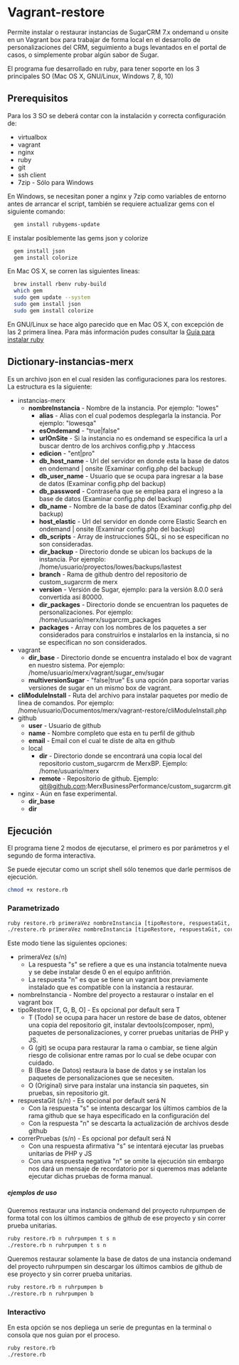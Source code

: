 # Vagrant-restore

Permite instalar o restaurar instancias de SugarCRM 7.x ondemand u onsite en un Vagrant box para trabajar de forma local
en el desarrollo de personalizaciones del CRM, seguimiento a bugs levantados en el portal de casos, o simplemente probar algún
sabor de Sugar.

El programa fue desarrollado en ruby, para tener soporte en los 3 principales SO (Mac OS X, GNU/Linux, Windows 7, 8, 10)

## Prerequisitos

Para los 3 SO se deberá contar con la instalación y correcta configuración de:
* virtualbox
* vagrant
* nginx
* ruby
* git
* ssh client
* 7zip - Sólo para Windows

En Windows, se necesitan poner a nginx y 7zip como variables de entorno antes de arrancar el script, también se requiere actualizar gems con el siguiente comando:

```sh
  gem install rubygems-update
```

E instalar posiblemente las gems json y colorize

```sh
  gem install json
  gem install colorize
```

En Mac OS X, se corren las siguientes lineas:

```sh
  brew install rbenv ruby-build
  which gem
  sudo gem update --system
  sudo gem install json
  sudo gem install colorize
```

En GNU/Linux se hace algo parecido que en Mac OS X, con excepción de las 2 primera línea. Para más información pudes consultar la [Guía para instalar ruby][21f64003]

  [21f64003]: https://gorails.com/setup "Instalar Ruby"

## Dictionary-instancias-merx

Es un archivo json en el cual residen las configuraciones para los restores. La estructura es la siguiente:
* instancias-merx
  * **nombreInstancia** - Nombre de la instancia. Por ejemplo: "lowes"
    * **alias** - Alias con el cual podemos desplegarla la instancia. Por ejemplo: "lowesqa"
    * **esOndemand** - "true|false"
    * **urlOnSite** - Si la instancia no es ondemand se especifica la url a buscar dentro de los archivos config.php y .htaccess
    * **edicion** - "ent|pro"
    * **db_host_name** - Url del servidor en donde esta la base de datos en ondemand | onsite (Examinar config.php del backup)
    * **db_user_name** - Usuario que se ocupa para ingresar a la base de datos (Examinar config.php del backup)
    * **db_password** - Contraseña que se emplea para el ingreso a la base de datos (Examinar config.php del backup)
    * **db_name** - Nombre de la base de datos (Examinar config.php del backup)
    * **host_elastic** - Url del servidor en donde corre Elastic Search en ondemand | onsite (Examinar config.php del backup)
    * **db_scripts** - Array de instrucciones SQL, si no se especifican no son consideradas.
    * **dir_backup** - Directorio donde se ubican los backups de la instancia. Por ejemplo: /home/usuario/proyectos/lowes/backups/lastest
    * **branch** - Rama de github dentro del repositorio de custom_sugarcrm de merx
    * **version** - Versión de Sugar, ejemplo: para la versión 8.0.0 será convertida así 80000.
    * **dir_packages** - Directorio donde se encuentran los paquetes de personalizaciones. Por ejemplo: /home/usuario/merx/sugarcrm_packages
    * **packages** - Array con los nombres de los paquetes a ser considerados para construirlos e instalarlos en la instancia, si no se especifican no son considerados.
* vagrant
  * **dir_base** - Directorio donde se encuentra instalado el box de vagrant en nuestro sistema. Por ejemplo: /home/usuario/merx/vagrant/sugar_env/sugar
  * **multiversionSugar** - "false|true" Es una opción para soportar varias versiones de sugar en un mismo box de vagrant.
* **cliModuleInstall** - Ruta del archivo para instalar paquetes por medio de linea de comandos. Por ejemplo: /home/usuario/Documentos/merx/vagrant-restore/cliModuleInstall.php
* github
  * **user** - Usuario de github
  * **name** - Nombre completo que esta en tu perfil de github
  * **email** - Email con el cual te diste de alta en github
  * local
    * **dir** - Directorio donde se encontrará una copia local del repositorio custom_sugarcrm de MerxBP. Ejemplo: /home/usuario/merx
    * **remote** - Repositorio de github. Ejemplo: git@github.com:MerxBusinessPerformance/custom_sugarcrm.git
* nginx - Aún en fase experimental.
  * **dir_base**
  * **dir**

## Ejecución

El programa tiene 2 modos de ejecutarse, el primero es por parámetros y el segundo de forma interactiva.

Se puede ejecutar como un script shell sólo tenemos que darle permisos de ejecución.

```sh
chmod +x restore.rb
```

### Parametrizado

```sh
ruby restore.rb primeraVez nombreInstancia [tipoRestore, respuestaGit, correrPruebas]
./restore.rb primeraVez nombreInstancia [tipoRestore, respuestaGit, correrPruebas]
```

Este modo tiene las siguientes opciones:
* primeraVez (s/n)
  - La respuesta "s" se refiere a que es una instancia totalmente nueva y se debe instalar desde 0 en el equipo anfitrión.
  - La respuesta "n" es que se tiene un vagrant box previamente instalado que es compatible con la instancia a restaurar.
* nombreInstancia - Nombre del proyecto a restaurar o instalar en el vagrant box
* tipoRestore [T, G, B, O] - Es opcional por default sera T
  - T (Todo) se ocupa para hacer un restore de base de datos, obtener una copia del repositorio git, instalar devtools(composer, npm), paquetes de personalizaciones, y correr pruebas unitarias de PHP y JS.
  - G (git) se ocupa para restaurar la rama o cambiar, se tiene algún riesgo de colisionar entre ramas por lo cual se debe ocupar con cuidado.
  - B (Base de Datos) restaura la base de datos y se instalan los paquetes de personalizaciones que se necesiten.
  - O (Original) sirve para instalar una instancia sin paquetes, sin pruebas, sin repositorio git.
* respuestaGit (s/n) - Es opcional por default será N
  - Con la respuesta "s" se intenta descargar los últimos cambios de la rama github que se haya especificado en la configuración del
  - Con la respuesta "n" se descarta la actualización de archivos desde github
* correrPruebas (s/n) - Es opcional por default será N
  - Con una respuesta afirmativa "s" se intentará ejecutar las pruebas unitarias de PHP y JS
  - Con una respuesta negativa "n" se omite la ejecución sin embargo nos dará un mensaje de recordatorio por si queremos mas adelante ejecutar dichas pruebas de forma manual.

##### ejemplos de uso

Queremos restaurar una instancia ondemand del proyecto ruhrpumpen de forma total con los últimos cambios de github de ese proyecto y sin correr prueba unitarias.

```sh
ruby restore.rb n ruhrpumpen t s n
./restore.rb n ruhrpumpen t s n
```

Queremos restaurar solamente la base de datos de una instancia ondemand del proyecto ruhrpumpen sin descargar los últimos cambios de github de ese proyecto y sin correr prueba unitarias.

```sh
ruby restore.rb n ruhrpumpen b
./restore.rb n ruhrpumpen b
```

### Interactivo

En esta opción se nos depliega un serie de preguntas en la terminal o consola que nos guian por el proceso.

```sh
ruby restore.rb
./restore.rb
```
